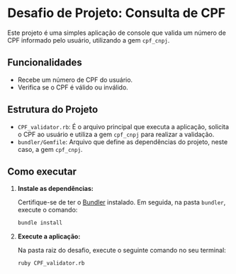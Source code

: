 # Desafio de Projeto: Consulta de CPF

Este projeto é uma simples aplicação de console que valida um número de CPF informado pelo usuário, utilizando a gem `cpf_cnpj`.

## Funcionalidades

*   Recebe um número de CPF do usuário.
*   Verifica se o CPF é válido ou inválido.

## Estrutura do Projeto

*   `CPF_validator.rb`: É o arquivo principal que executa a aplicação, solicita o CPF ao usuário e utiliza a gem `cpf_cnpj` para realizar a validação.
*   `bundler/Gemfile`: Arquivo que define as dependências do projeto, neste caso, a gem `cpf_cnpj`.

## Como executar

1.  **Instale as dependências:**

    Certifique-se de ter o [Bundler](https://bundler.io/) instalado. Em seguida, na pasta `bundler`, execute o comando:

    ```bash
    bundle install
    ```

2.  **Execute a aplicação:**

    Na pasta raiz do desafio, execute o seguinte comando no seu terminal:

    ```bash
    ruby CPF_validator.rb
    ```
